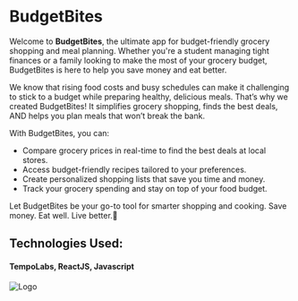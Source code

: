 # BudgetBites

Welcome to **BudgetBites**, the ultimate app for budget-friendly grocery shopping and meal planning. Whether you're a student managing tight finances or a family looking to make the most of your grocery budget, BudgetBites is here to help you save money and eat better.

We know that rising food costs and busy schedules can make it challenging to stick to a budget while preparing healthy, delicious meals. That’s why we created BudgetBites! It simplifies grocery shopping, finds the best deals, AND helps you plan meals that won’t break the bank.

With BudgetBites, you can:  
- Compare grocery prices in real-time to find the best deals at local stores.  
- Access budget-friendly recipes tailored to your preferences.  
- Create personalized shopping lists that save you time and money.  
- Track your grocery spending and stay on top of your food budget.  

Let BudgetBites be your go-to tool for smarter shopping and cooking. Save money. Eat well. Live better.🍎

## Technologies Used:
#### TempoLabs, ReactJS, Javascript

![Logo](../hack-western-11-budget-bites/public/BB_logo.png)
